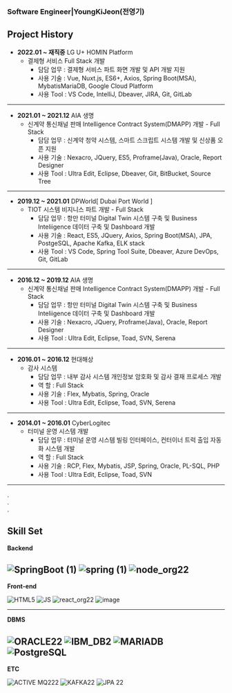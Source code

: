 ### Software Engineer|YoungKiJeon(전영기)


Project History
---
  + **2022.01 ~ 재직중** LG U+ HOMIN Platform
    + 결제형 서비스 Full Stack 개발
      + 담담 업무 : 결제형 서비스 파트 화면 개발 및 API 개발 지원
      + 사용 기술 : Vue, Nuxt.js, ES6+, Axios, Spring Boot(MSA), MybatisMariaDB, Google Cloud Platform
      + 사용 Tool : VS Code, IntelliJ, Dbeaver, JIRA, Git, GitLab
---
  + **2021.01 ~ 2021.12** AIA 생명
    + 신계약 통신채널 판매 Intelligence Contract System(DMAPP) 개발 - Full Stack 
      + 담담 업무 : 신계약 청약 시스템, 스마트 스크립트 시스템 개발 및 신상품 오픈 지원
      + 사용 기술 : Nexacro, JQuery, ES5, Proframe(Java), Oracle, Report Designer
      + 사용 Tool : Ultra Edit, Eclipse, Dbeaver, Git, BitBucket, Source Tree
---
  + **2019.12 ~ 2021.01** DPWorld[ Dubai Port World ]
    + TIOT 시스템 비지니스 파트 개발 - Full Stack    
      + 담담 업무 : 항만 터미널 Digital Twin 시스템 구축 및 Business Inteliigence 데이터 구축 및 Dashboard 개발
      + 사용 기술 : React, ES5, JQuery, Axios, Spring Boot(MSA), JPA, PostgeSQL, Apache Kafka, ELK stack
      + 사용 Tool : VS Code, Spring Tool Suite, Dbeaver, Azure DevOps, Git, GitLab
---
  + **2016.12 ~ 2019.12** AIA 생명
    + 신계약 통신채널 판매 Intelligence Contract System(DMAPP) 개발 - Full Stack 
      + 담담 업무 : 항만 터미널 Digital Twin 시스템 구축 및 Business Inteliigence 데이터 구축 및 Dashboard 개발
      + 사용 기술 : Nexacro, JQuery, Proframe(Java), Oracle, Report Designer
      + 사용 Tool : Ultra Edit, Eclipse, Toad, SVN, Serena
---
  + **2016.01 ~ 2016.12** 현대해상
    + 감사 시스템
      + 담담 업무 : 내부 감사 시스템 개인정보 암호화 및 감사 결재 프로세스 개발
      + 역     할 : Full Stack 
      + 사용 기술 : Flex, Mybatis, Spring, Oracle
      + 사용 Tool : Ultra Edit, Eclipse, Toad, SVN, Serena
---
  + **2014.01 ~ 2016.01** CyberLogitec
     + 터미널 운영 시스템 개발
       + 담담 업무 : 터미널 운영 시스템 빌링 인터페이스, 컨터이너 트럭 출입 자동화 시스템 개발
       + 역     할 : Full Stack 
       + 사용 기술 : RCP, Flex, Mybatis, JSP, Spring, Oracle, PL-SQL, PHP
       + 사용 Tool : Ultra Edit, Eclipse, Toad, SVN
---
.   
.   
.   
   
Skill Set
---
**Backend**

![SpringBoot (1)](https://user-images.githubusercontent.com/60690630/142000011-b18534a0-184c-43b9-8ae2-1a9a94f4e6d8.png)
![spring (1)](https://user-images.githubusercontent.com/60690630/142001009-12217047-90b6-4052-9e30-73fb308a63b7.png)
![node_org22](https://user-images.githubusercontent.com/60690630/142858450-e3fd2466-1a78-462a-b44f-b133948a157d.png)
---
**Front-end**

![HTML5](https://user-images.githubusercontent.com/60690630/142001106-58bcdad2-86d9-46b5-8651-823cb1af7dfe.png)
![JS](https://user-images.githubusercontent.com/60690630/142001133-831ab49d-3f35-4162-80c3-36138db2cd49.png)
![react_org22](https://user-images.githubusercontent.com/60690630/142859240-ef67ea82-32fe-4d9b-b638-91b49c3612d3.png)
![image](https://user-images.githubusercontent.com/60690630/163954340-63fc2304-b3a0-405b-8612-1968dfd00ecb.png)

---
**DBMS**

![ORACLE22](https://user-images.githubusercontent.com/60690630/142860601-72c667ea-2a5f-495b-95b3-dc6644a76b83.png)
![IBM_DB2](https://user-images.githubusercontent.com/60690630/142002566-4678e3a9-ed05-4d6f-9bbb-421a56201f11.png)
![MARIADB](https://user-images.githubusercontent.com/60690630/142002627-7a8a4fb5-5f21-4487-be50-f57b2b655d59.png)
![PostgreSQL](https://user-images.githubusercontent.com/60690630/142002674-6a188d18-5b98-437f-b9e4-983af7433260.png)
---
**ETC**

![ACTIVE MQ222](https://user-images.githubusercontent.com/60690630/142859690-7ecca44b-a1c9-495c-9994-8a822b064423.png)
![KAFKA22](https://user-images.githubusercontent.com/60690630/142860003-3062befb-eadd-4913-977c-24329ed9a457.png)
![JPA 22](https://user-images.githubusercontent.com/60690630/142860244-8dd59264-ea5f-4636-b20d-f1dcce53efd2.png)

